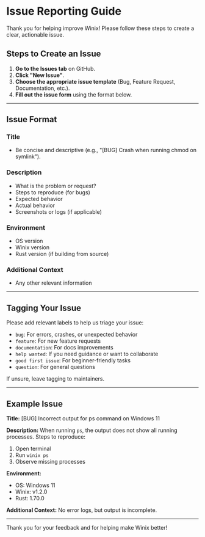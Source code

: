 # Issue Reporting Guide

Thank you for helping improve Winix! Please follow these steps to create a clear, actionable issue.

## Steps to Create an Issue

1. **Go to the Issues tab** on GitHub.
2. **Click "New Issue"**.
3. **Choose the appropriate issue template** (Bug, Feature Request, Documentation, etc.).
4. **Fill out the issue form** using the format below.

---

## Issue Format

### Title
- Be concise and descriptive (e.g., "[BUG] Crash when running chmod on symlink").

### Description
- What is the problem or request?
- Steps to reproduce (for bugs)
- Expected behavior
- Actual behavior
- Screenshots or logs (if applicable)

### Environment
- OS version
- Winix version
- Rust version (if building from source)

### Additional Context
- Any other relevant information

---

## Tagging Your Issue

Please add relevant labels to help us triage your issue:
- `bug`: For errors, crashes, or unexpected behavior
- `feature`: For new feature requests
- `documentation`: For docs improvements
- `help wanted`: If you need guidance or want to collaborate
- `good first issue`: For beginner-friendly tasks
- `question`: For general questions

If unsure, leave tagging to maintainers.

---

## Example Issue

**Title:** [BUG] Incorrect output for ps command on Windows 11

**Description:**
When running `ps`, the output does not show all running processes. Steps to reproduce:
1. Open terminal
2. Run `winix ps`
3. Observe missing processes

**Environment:**
- OS: Windows 11
- Winix: v1.2.0
- Rust: 1.70.0

**Additional Context:**
No error logs, but output is incomplete.

---

Thank you for your feedback and for helping make Winix better!
